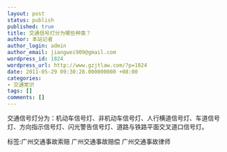 ```yaml
---
layout: post
status: publish
published: true
title: 交通信号灯分为哪些种类？
author: 本站记者
author_login: admin
author_email: jiangwei909@gmail.com
wordpress_id: 1824
wordpress_url: http://www.gzjtlaw.com/?p=1824
date: 2011-05-29 09:30:28.000000000 +08:00
categories:
- 交通常识
tags: []
comments: []
---
```

交通信号灯分为：机动车信号灯、非机动车信号灯、人行横道信号灯、车道信号灯、方向指示信号灯、闪光警告信号灯、道路与铁路平面交叉道口信号灯。 标签:广州交通事故索赔 广州交通事故赔偿 广州交通事故律师
